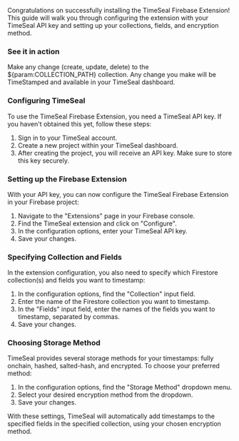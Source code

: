 Congratulations on successfully installing the TimeSeal Firebase Extension! This guide will walk you through configuring the extension with your TimeSeal API key and setting up your collections, fields, and encryption method.

### See it in action

Make any change (create, update, delete) to the ${param:COLLECTION_PATH} collection.
Any change you make will be TimeStamped and available in your TimeSeal dashboard.


### Configuring TimeSeal

To use the TimeSeal Firebase Extension, you need a TimeSeal API key. If you haven't obtained this yet, follow these steps:

1. Sign in to your TimeSeal account.
2. Create a new project within your TimeSeal dashboard.
3. After creating the project, you will receive an API key. Make sure to store this key securely.

### Setting up the Firebase Extension

With your API key, you can now configure the TimeSeal Firebase Extension in your Firebase project:

1. Navigate to the "Extensions" page in your Firebase console.
2. Find the TimeSeal extension and click on "Configure".
3. In the configuration options, enter your TimeSeal API key.
4. Save your changes.

### Specifying Collection and Fields

In the extension configuration, you also need to specify which Firestore collection(s) and fields you want to timestamp:

1. In the configuration options, find the "Collection" input field.
2. Enter the name of the Firestore collection you want to timestamp.
3. In the "Fields" input field, enter the names of the fields you want to timestamp, separated by commas.
4. Save your changes.

### Choosing Storage Method

TimeSeal provides several storage methods for your timestamps: fully onchain, hashed, salted-hash, and encrypted. To choose your preferred method:

1. In the configuration options, find the "Storage Method" dropdown menu.
2. Select your desired encryption method from the dropdown.
3. Save your changes.

With these settings, TimeSeal will automatically add timestamps to the specified fields in the specified collection, using your chosen encryption method.
